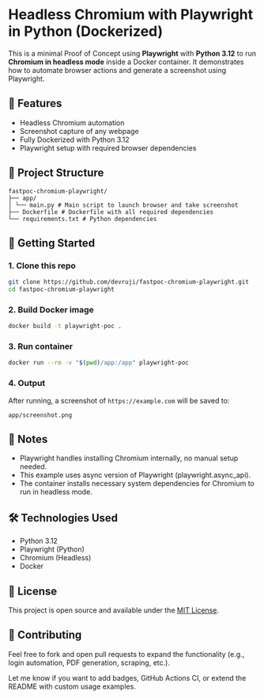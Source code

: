 # Headless Chromium with Playwright in Python (Dockerized)

This is a minimal Proof of Concept using **Playwright** with **Python 3.12** to run **Chromium in headless mode** inside a Docker container. It demonstrates how to automate browser actions and generate a screenshot using Playwright.

## 🧩 Features

- Headless Chromium automation
- Screenshot capture of any webpage
- Fully Dockerized with Python 3.12
- Playwright setup with required browser dependencies

## 📁 Project Structure

```
fastpoc-chromium-playwright/
├── app/
│ └── main.py # Main script to launch browser and take screenshot
├── Dockerfile # Dockerfile with all required dependencies
└── requirements.txt # Python dependencies
```

## 🚀 Getting Started

### 1. Clone this repo
```bash
git clone https://github.com/devruji/fastpoc-chromium-playwright.git
cd fastpoc-chromium-playwright
```

### 2. Build Docker image
```bash
docker build -t playwright-poc .
```

### 3. Run container
```bash
docker run --rm -v "$(pwd)/app:/app" playwright-poc
```

### 4. Output
After running, a screenshot of `https://example.com` will be saved to:
```text
app/screenshot.png
```

## 📌 Notes
- Playwright handles installing Chromium internally, no manual setup needed.
- This example uses async version of Playwright (playwright.async_api).
- The container installs necessary system dependencies for Chromium to run in headless mode.

## 🛠️ Technologies Used
- Python 3.12
- Playwright (Python)
- Chromium (Headless)
- Docker

## 📄 License
This project is open source and available under the [MIT License](https://opensource.org/license/mit).

## 🤝 Contributing
Feel free to fork and open pull requests to expand the functionality (e.g., login automation, PDF generation, scraping, etc.).

Let me know if you want to add badges, GitHub Actions CI, or extend the README with custom usage examples.
